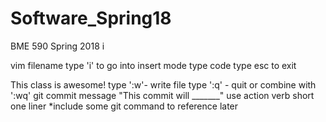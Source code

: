 
# Software_Spring18
BME 590 Spring 2018
i

vim filename 
type 'i' to go into insert mode
type code
type esc to exit 



This class is awesome!
type ':w'- write file
type ':q' - quit
or combine with ':wq'
git commit message "This commit will _______" 
use action verb 
short one liner
*include some git command to reference later

